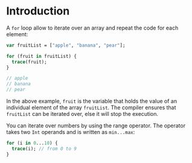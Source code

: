 # Introduction

A `for` loop allow to iterate over an array and repeat the code for each element:

```haxe
var fruitList = ["apple", "banana", "pear"];

for (fruit in fruitList) {
  trace(fruit);
}

// apple
// banana
// pear
```

In the above example, `fruit` is the variable that holds the value of an individual element of the array `fruitList`. The compiler ensures that `fruitList` can be iterated over, else it will stop the execution.

You can iterate over numbers by using the range operator. The operator takes two `Int` operands and is written as `min...max`:

```haxe
for (i in 0...10) {
  trace(i); // from 0 to 9
}
```
